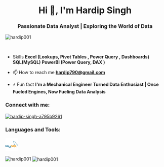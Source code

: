 <h1 align="center">Hi 👋, I'm Hardip Singh</h1>
<h3 align="center">Passionate Data Analyst | Exploring the World of Data</h3>

<p align="left"> <img src="https://komarev.com/ghpvc/?username=hardip001&label=Profile%20views&color=0e75b6&style=flat" alt="hardip001" /> </p>

<p align="left"> <a href="https://twitter.com/" target="blank"><img src="https://img.shields.io/twitter/follow/?logo=twitter&style=for-the-badge" alt="" /></a> </p>

- Skills **Excel (Lookups, Pivot Tables , Power Query , Dashboards) SQL(MySQL) PowerBI (Power Query, DAX )**

- 📫 How to reach me **hardip790@gmail.com**

- ⚡ Fun fact **I'm a Mechanical Engineer Turned Data Enthusiast | Once Fueled Engines, Now Fueling Data Analysis**

<h3 align="left">Connect with me:</h3>
<p align="left">
<a href="https://linkedin.com/in/hardip-singh-a795b9261" target="blank"><img align="center" src="https://raw.githubusercontent.com/rahuldkjain/github-profile-readme-generator/master/src/images/icons/Social/linked-in-alt.svg" alt="hardip-singh-a795b9261" height="30" width="40" /></a>
</p>

<h3 align="left">Languages and Tools:</h3>
<p align="left"> <a href="https://www.mysql.com/" target="_blank" rel="noreferrer"> <img src="https://raw.githubusercontent.com/devicons/devicon/master/icons/mysql/mysql-original-wordmark.svg" alt="mysql" width="40" height="40"/> </a> </p>

<p><img align="left" src="https://github-readme-stats.vercel.app/api/top-langs?username=hardip001&show_icons=true&locale=en&layout=compact" alt="hardip001" /></p>

<p>&nbsp;<img align="center" src="https://github-readme-stats.vercel.app/api?username=hardip001&show_icons=true&locale=en" alt="hardip001" /></p>

